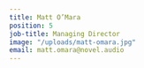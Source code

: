 ```yaml
---
title: Matt O’Mara
position: 5
job-title: Managing Director
image: "/uploads/matt-omara.jpg"
email: matt.omara@novel.audio
---
```


